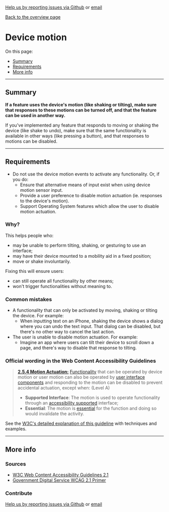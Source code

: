 [Help us by reporting issues via Github](https://github.com/theappbusiness/accessibility-guidelines) or [email](mailto:jeanfrancois@theappbusiness.com)

[Back to the overview page](./../README.md)

# Device motion

On this page:
* [Summary](#summary)
* [Requirements](#requirements)
* [More info](#more-info)

---

## Summary

**If a feature uses the device's motion (like shaking or tilting), make sure that responses to these motions can be turned off, and that the feature can be used in another way.**

If you've implemented any feature that responds to moving or shaking the device (like shake to undo), make sure that the same functionality is available in other ways (like pressing a button), and that responses to motions can be disabled.

---

## Requirements

* Do not use the device motion events to activate any functionality. Or, if you do:
  * Ensure that alternative means of input exist when using device motion sensor input.
  * Provide a user preference to disable motion actuation (ie. responses to the device's motion).
  * Support Operating System features which allow the user to disable motion actuation.

### Why?

This helps people who:
* may be unable to perform tilting, shaking, or gesturing to use an interface;
* may have their device mounted to a mobility aid in a fixed position;
* move or shake involuntarily.

Fixing this will ensure users:
* can still operate all functionality by other means;
* won't trigger functionalities without meaning to.

### Common mistakes

* A functionality that can only be activated by moving, shaking or tilting the device. For example: 
  * When inputting text on an iPhone, shaking the device shows a dialog where you can undo the text input. That dialog can be disabled, but there's no other way to cancel the last action.
* The user is unable to disable motion actuation. For example:
  * Imagine an app where users can tilt their device to scroll down a page, and there's way to disable that response to tilting.
  
### Official wording in the Web Content Accessibility Guidelines

> [**2.5.4 Motion Actuation:**](https://www.w3.org/WAI/WCAG21/Understanding/motion-actuation.html) [Functionality](https://www.w3.org/WAI/WCAG21/Understanding/motion-actuation.html#dfn-functionality) that can be operated by device motion or user motion can also be operated by [user interface components](https://www.w3.org/WAI/WCAG21/Understanding/motion-actuation.html#dfn-user-interface-component) and responding to the motion can be disabled to prevent accidental actuation, except when: (Level A)
>
> * **Supported Interface**: The motion is used to operate functionality through an [accessibility supported](https://www.w3.org/WAI/WCAG21/Understanding/motion-actuation.html#dfn-accessibility-supported) interface;
> * **Essential**: The motion is [essential](https://www.w3.org/WAI/WCAG21/Understanding/motion-actuation.html#dfn-essential) for the function and doing so would invalidate the activity.

See the [W3C's detailed explanation of this guideline](https://www.w3.org/WAI/WCAG21/Understanding/motion-actuation.html) with techniques and examples.

---

## More info

### Sources

* [W3C Web Content Accessibility Guidelines 2.1](https://www.w3.org/TR/WCAG21/)
* [Government Digital Service WCAG 2.1 Primer](https://alphagov.github.io/wcag-primer/)

### Contribute

[Help us by reporting issues via Github](https://github.com/theappbusiness/accessibility-guidelines) or [email](mailto:jeanfrancois@theappbusiness.com)